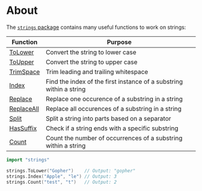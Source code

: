 # About

The [`strings` package](https://pkg.go.dev/strings) contains many useful functions to work on strings:

| Function                                            | Purpose                                                             |
| --------------------------------------------------- | ------------------------------------------------------------------- |
| [ToLower](https://pkg.go.dev/strings#ToLower)       | Convert the string to lower case                                    |
| [ToUpper](https://pkg.go.dev/strings#ToUpper)       | Convert the string to upper case                                    |
| [TrimSpace](https://pkg.go.dev/strings#TrimSpace)   | Trim leading and trailing whitespace                                |
| [Index](https://pkg.go.dev/strings#Index)           | Find the index of the first instance of a substring within a string |
| [Replace](https://pkg.go.dev/strings#Replace)       | Replace one occurence of a substring in a string                    |
| [ReplaceAll](https://pkg.go.dev/strings#ReplaceAll) | Replace all occurences of a substring in a string                   |
| [Split](https://pkg.go.dev/strings#Split)           | Split a string into parts based on a separator                      |
| [HasSuffix](https://pkg.go.dev/strings#HasSuffix)   | Check if a string ends with a specific substring                    |
| [Count](https://pkg.go.dev/strings#Count)           | Count the number of occurrences of a substring within a string      |

```go
import "strings"

strings.ToLower("Gopher")    // Output: "gopher"
strings.Index("Apple", "le") // Output: 3
strings.Count("test", "t")   // Output: 2
```
